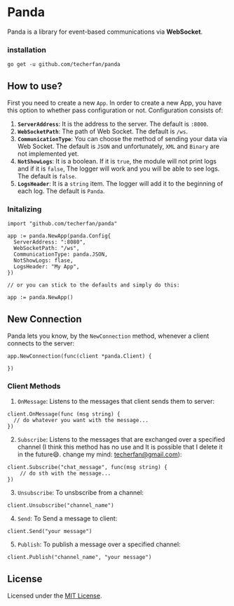# Panda
Panda is a library for event-based communications via **WebSocket**.

### installation
```
go get -u github.com/techerfan/panda
```

## How to use?

First you need to create a new `App`. 
In order to create a new App, you have this option to whether pass configuration or not. Configuration consists of:
1. **`ServerAddress`**: It is the address to the server. The default is `:8000`.
2. **`WebSocketPath`**: The path of Web Socket. The default is `/ws`.
3. **`CommunicationType`**: You can choose the method of sending your data via Web Socket. The default is `JSON` and unfortunately, `XML` and `Binary` are not implemented yet. 
4. **`NotShowLogs`**: It is a boolean. If it is `true`, the module will not print logs and if it is `false`, The logger will work and you will be able to see logs. The default is `false`.
5. **`LogsHeader`**: It is a `string` item. The logger will add it to the beginning of each log.
The default is `Panda`.

### Initalizing 
```golang
import "github.com/techerfan/panda"

app := panda.NewApp(panda.Config{
  ServerAddress: ":8080",
  WebSocketPath: "/ws",
  CommunicationType: panda.JSON,
  NotShowLogs: flase,
  LogsHeader: "My App",
})

// or you can stick to the defaults and simply do this:

app := panda.NewApp()
```

## New Connection

Panda lets you know, by the `NewConnection` method, whenever a client connects to the server:

```golang
app.NewConnection(func(client *panda.Client) {

})
```

### Client Methods
1. `OnMessage`: Listens to the messages that client sends them to server:
```golang
client.OnMessage(func (msg string) {
  // do whatever you want with the message...
})
```
2. `Subscribe`: Listens to the messages that are exchanged over a specified channel (I think this method has no use and It is possible that I delete it in the future😄️. change my mind: techerfan@gmail.com):
```golang
client.Subscribe("chat_message", func(msg string) {
	// do sth with the message...
})
```
3. `Unsubscribe`: To unsbscribe from a channel:
```golang
client.Unsubscribe("channel_name")
```
4. `Send`: To Send a message to client: 
```golang
client.Send("your message")
``` 
5. `Publish`: To publish a message over a specified channel:
```golang
client.Publish("channel_name", "your message")
```

## License 
Licensed under the [MIT License](/LICENSE).